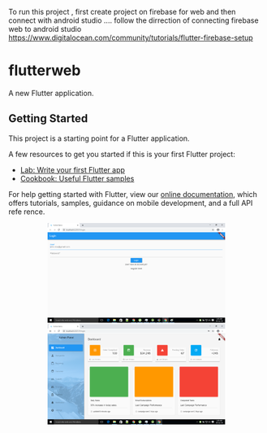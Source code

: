 To run this project ,
first create project on firebase for web and then connect with android studio ....
follow the dirrection of connecting firebase web to android studio 
https://www.digitalocean.com/community/tutorials/flutter-firebase-setup



# flutterweb

A new Flutter application.

## Getting Started

This project is a starting point for a Flutter application.

A few resources to get you started if this is your first Flutter project:

- [Lab: Write your first Flutter app](https://flutter.dev/docs/get-started/codelab)
- [Cookbook: Useful Flutter samples](https://flutter.dev/docs/cookbook)

For help getting started with Flutter, view our
[online documentation](https://flutter.dev/docs), which offers tutorials,
samples, guidance on mobile development, and a full API refe rence.

<p align="center">
  <img src="1.png" width="350" title="hover text"> <br>
  <img src="2.png" width="350" alt="accessibility text">
</p>
